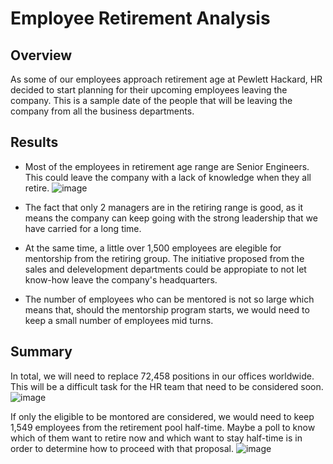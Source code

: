 # Employee Retirement Analysis

## Overview

As some of our employees approach retirement age at Pewlett Hackard, HR decided to start planning for their upcoming employees leaving the company. This is a sample date of the people that will be leaving the company from all the business departments.

## Results

- Most of the employees in retirement age range are Senior Engineers. This could leave the company with a lack of knowledge when they all retire. 
 ![image](https://user-images.githubusercontent.com/101848882/169732944-df2f9b22-995e-4013-b4df-d3e909cdcc27.png)

- The fact that only 2 managers are in the retiring range is good, as it means the company can keep going with the strong leadership that we have carried for a long time.

- At the same time, a little over 1,500 employees are elegible for mentorship from the retiring group. The initiative proposed from the sales and delevelopment departments could be appropiate to not let know-how leave the company's headquarters.

- The number of employees who can be mentored is not so large which means that, should the mentorship program starts, we would need to keep a small number of employees mid turns.

## Summary

In total, we will need to replace 72,458 positions in our offices worldwide. This will be a difficult task for the HR team that need to be considered soon.
![image](https://user-images.githubusercontent.com/101848882/169735421-5a1b421e-f10c-4d4f-a678-e7db049dcddd.png)

If only the eligible to be montored are considered, we would need to keep 1,549 employees from the retirement pool half-time. Maybe a poll to know which of them want to retire now and which want to stay half-time is in order to determine how to proceed with that proposal.
![image](https://user-images.githubusercontent.com/101848882/169736257-a7203cfa-bc1c-4275-93a8-5fa703004580.png)
